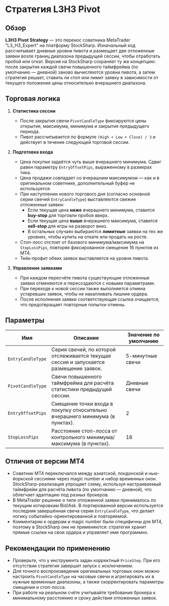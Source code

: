 # Стратегия L3H3 Pivot

## Обзор

**L3H3 Pivot Strategy** — это перенос советника MetaTrader "L3_H3_Expert" на платформу StockSharp. Изначальный код рассчитывает дневные уровни пивота и размещает две отложенные заявки возле границ диапазона предыдущей сессии, чтобы отработать пробой или откат. Версия на StockSharp сохраняет ту же концепцию: после закрытия каждой свечи повышенного таймфрейма (по умолчанию — дневной) заново вычисляются уровни пивота, а затем стратегия решает, ставить ли стоп или лимит заявку в зависимости от текущего положения цены относительно вчерашнего диапазона.

## Торговая логика

1. **Статистика сессии**
   - После закрытия свечи `PivotCandleType` фиксируются цены открытия, максимума, минимума и закрытия предыдущего периода.
   - Пивот рассчитывается по формуле `(High + Low + Close) / 3` и действует в течение следующей торговой сессии.

2. **Подготовка входа**
   - Цена покупки задаётся чуть выше вчерашнего минимума. Сдвиг равен параметру `EntryOffsetPips`, выраженному в размерах тика.
   - Цена продажи совпадает со вчерашним максимумом — как и в оригинальном советнике, дополнительный буфер не используется.
   - При наступлении нового торгового дня (согласно основной серии свечей `EntryCandleType`) выставляются свежие отложенные заявки:
     - Если текущая цена **ниже** вчерашнего минимума, ставится **buy-stop** для торговли пробоя вверх.
     - Если текущая цена **выше** вчерашнего максимума, ставится **sell-stop** для игры на разворот вниз.
     - В остальных случаях выбираются **лимитные** заявки на тех же уровнях, чтобы купить на откате или продать на росте.
   - Стоп-лосс отстоит от базового минимума/максимума на `StopLossPips`, повторяя фиксированное смещение 16 пунктов из MT4.
   - Тейк-профит обеих заявок выставляется на уровне пивота.

3. **Управление заявками**
   - При каждом пересчёте пивота существующие отложенные заявки отменяются и пересоздаются с новыми параметрами.
   - При переходе к новой сессии также выполняется отмена устаревших заявок, чтобы не накапливать лишние ордера.
   - После исполнения заявки соответствующая ссылка очищается, что предотвращает повторные попытки отмены.

## Параметры

| Имя | Описание | Значение по умолчанию |
| --- | -------- | --------------------- |
| `EntryCandleType` | Серия свечей, по которой отслеживается текущая сессия и запускается размещение заявок. | 5-минутные свечи |
| `PivotCandleType` | Свечи повышенного таймфрейма для расчёта статистики предыдущей сессии. | Дневные свечи |
| `EntryOffsetPips` | Смещение точки входа в покупку относительно вчерашнего минимума (в пунктах). | 2 |
| `StopLossPips` | Расстояние стоп-лосса от контрольного минимума/максимума (в пунктах). | 16 |

## Отличия от версии MT4

- Советник MT4 переключался между азиатской, лондонской и нью-йоркской сессиями через magic number и набор временных окон. StockSharp-реализация упрощает схему, используя настраиваемый таймфрейм для расчёта пивота (по умолчанию — дневной), что облегчает адаптацию под разных брокеров.
- В MetaTrader решение о типе отложенной заявки принималось по текущим котировкам Bid/Ask. В портированной версии используется последняя завершённая свеча серии `EntryCandleType`, что делает логику событийно-ориентированной и повторяемой.
- Комментарии к ордерам и magic number были специфичны для MT4, поэтому в StockSharp они не применяются: стратегия хранит прямые ссылки на свои ордера и управляет ими программно.

## Рекомендации по применению

- Проверьте, что у инструмента задан корректный `PriceStep`. При его отсутствии стратегия завершит запуск с исключением.
- Для точного воспроизведения оригинальных торговых окон можно настроить `PivotCandleType` на часовые свечи и агрегировать их в нужные временные диапазоны, а также скорректировать параметры смещения и стоп-лосса.
- При работе на реальном счёте учитывайте требования брокера к минимальному расстоянию и сроку действия отложенных заявок.

